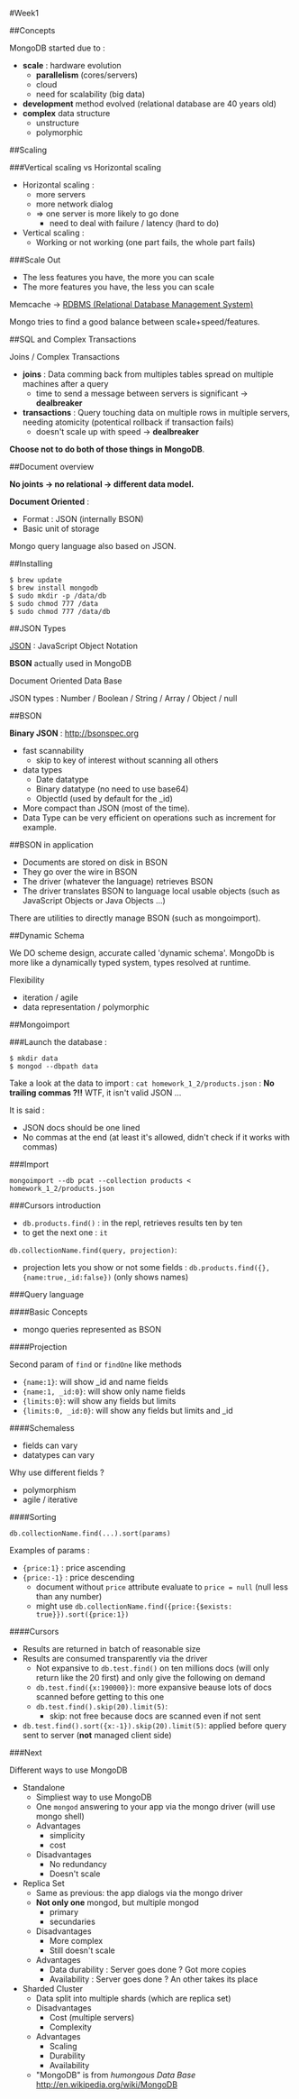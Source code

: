 #Week1

##Concepts

MongoDB started due to :

* **scale** : hardware evolution 
	* **parallelism** (cores/servers)
  	* cloud 
  	* need for scalability (big data)
* **development** method evolved (relational database are 40 years old)
* **complex** data structure
  	* unstructure
  	* polymorphic

##Scaling

###Vertical scaling vs Horizontal scaling

* Horizontal scaling :
  	* more servers
  	* more network dialog
  	* => one server is more likely to go done
    	* need to deal with failure / latency (hard to do)
* Vertical scaling :
  	* Working or not working (one part fails, the whole part fails)

###Scale Out

* The less features you have, the more you can scale
* The more features you have, the less you can scale

Memcache -> [RDBMS (Relational Database Management System)](http://en.wikipedia.org/wiki/Relational_database_management_system)

Mongo tries to find a good balance between scale+speed/features.

##SQL and Complex Transactions

Joins / Complex Transactions

* **joins** : Data comming back from multiples tables spread on multiple machines after a query
  	* time to send a message between servers is significant -> **dealbreaker**
* **transactions** : Query touching data on multiple rows in multiple servers, needing atomicity (potentical rollback if transaction fails)
  	* doesn't scale up with speed -> **dealbreaker** 

**Choose not to do both of those things in MongoDB**.

##Document overview

**No joints -> no relational -> different data model.**

**Document Oriented** :

* Format : JSON (internally BSON)
* Basic unit of storage

Mongo query language also based on JSON.

##Installing

```shell
$ brew update
$ brew install mongodb
$ sudo mkdir -p /data/db
$ sudo chmod 777 /data
$ sudo chmod 777 /data/db
```

##JSON Types

[JSON](http://en.wikipedia.org/wiki/JSON) : JavaScript Object Notation

**BSON** actually used in MongoDB

Document Oriented Data Base

JSON types : Number / Boolean / String / Array / Object / null

##BSON

**Binary JSON** : http://bsonspec.org

* fast scannability
	* skip to key of interest without scanning all others
* data types
	* Date datatype
	* Binary datatype (no need to use base64)
	* ObjectId (used by default for the _id)
* More compact than JSON (most of the time).
* Data Type can be very efficient on operations such as increment for example.

##BSON in application

* Documents are stored on disk in BSON
* They go over the wire in BSON
* The driver (whatever the language) retrieves BSON
* The driver translates BSON to language local usable objects (such as JavaScript Objects or Java Objects ...)

There are utilities to directly manage BSON (such as mongoimport).

##Dynamic Schema

We DO scheme design, accurate called 'dynamic schema'. MongoDb is more like a dynamically typed system, types resolved at runtime.

Flexibility

* iteration / agile
* data representation / polymorphic

##Mongoimport

###Launch the database :

```shell
$ mkdir data
$ mongod --dbpath data
```

Take a look at the data to import : `cat homework_1_2/products.json` : **No trailing commas ?!!** WTF, it isn't valid JSON ...

It is said :

* JSON docs should be one lined
* No commas at the end (at least it's allowed, didn't check if it works with commas)

###Import

`mongoimport --db pcat --collection products < homework_1_2/products.json`

###Cursors introduction

* `db.products.find()` : in the repl, retrieves results ten by ten
* to get the next one : `it`

`db.collectionName.find(query, projection)`:

* projection lets you show or not some fields : `db.products.find({},{name:true,_id:false})` (only shows names)

###Query language

####Basic Concepts

* mongo queries represented as BSON

####Projection

Second param of `find` or `findOne` like methods

* `{name:1}`: will show _id and name fields
* `{name:1, _id:0}`: will show only name fields
* `{limits:0}`: will show any fields but limits
* `{limits:0, _id:0}`: will show any fields but limits and _id

####Schemaless

* fields can vary
* datatypes can vary

Why use different fields ?

* polymorphism
* agile / iterative

####Sorting

`db.collectionName.find(...).sort(params)`

Examples of params : 

* `{price:1}` : price ascending
* `{price:-1}` : price descending
  	* document without `price` attribute evaluate to `price = null` (null less than any number)
  	* might use `db.collectionName.find({price:{$exists: true}}).sort({price:1})`

####Cursors

* Results are returned in batch of reasonable size
* Results are consumed transparently via the driver
  	* Not expansive to `db.test.find()` on ten millions docs (will only return like the 20 first) and only give the following on demand
  	* `db.test.find({x:190000})`: more expansive beause lots of docs scanned before getting to this one
  	* `db.test.find().skip(20).limit(5)`:
    	* skip: not free because docs are scanned even if not sent
* `db.test.find().sort({x:-1}).skip(20).limit(5)`: applied before query sent to server (**not** managed client side)

###Next

Different ways to use MongoDB

* Standalone
  	* Simpliest way to use MongoDB
  	* One `mongod` answering to your app via the mongo driver (will use mongo shell)
  	* Advantages
    	* simplicity
    	* cost
  	* Disadvantages
    	* No redundancy
    	* Doesn't scale
* Replica Set
  	* Same as previous: the app dialogs via the mongo driver
  	* **Not only one** mongod, but multiple mongod
    	* primary
    	* secundaries
  	* Disadvantages
    	* More complex
    	* Still doesn't scale
  	* Advantages
    	* Data durability : Server goes done ? Got more copies
    	* Availability : Server goes done ? An other takes its place
* Sharded Cluster
  	* Data split into multiple shards (which are replica set)
  	* Disadvantages
    	* Cost (multiple servers)
    	* Complexity
  	* Advantages
    	* Scaling
    	* Durability
    	* Availability
  	* "MongoDB" is from *humongous Data Base* http://en.wikipedia.org/wiki/MongoDB
